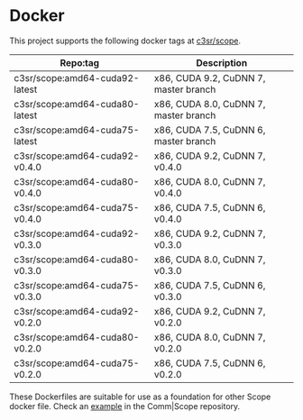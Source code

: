 # Docker

This project supports the following docker tags at [c3sr/scope](https://cloud.docker.com/u/c3sr/repository/docker/c3sr/scope).

| Repo:tag | Description |
|-|-|
| c3sr/scope:amd64-cuda92-latest | x86, CUDA 9.2, CuDNN 7, master branch |
| c3sr/scope:amd64-cuda80-latest | x86, CUDA 8.0, CuDNN 7, master branch |
| c3sr/scope:amd64-cuda75-latest | x86, CUDA 7.5, CuDNN 6, master branch |
| c3sr/scope:amd64-cuda92-v0.4.0 | x86, CUDA 9.2, CuDNN 7, v0.4.0 |
| c3sr/scope:amd64-cuda80-v0.4.0 | x86, CUDA 8.0, CuDNN 7, v0.4.0 |
| c3sr/scope:amd64-cuda75-v0.4.0 | x86, CUDA 7.5, CuDNN 6, v0.4.0 |
| c3sr/scope:amd64-cuda92-v0.3.0 | x86, CUDA 9.2, CuDNN 7, v0.3.0 |
| c3sr/scope:amd64-cuda80-v0.3.0 | x86, CUDA 8.0, CuDNN 7, v0.3.0 |
| c3sr/scope:amd64-cuda75-v0.3.0 | x86, CUDA 7.5, CuDNN 6, v0.3.0 |
| c3sr/scope:amd64-cuda92-v0.2.0 | x86, CUDA 9.2, CuDNN 7, v0.2.0 |
| c3sr/scope:amd64-cuda80-v0.2.0 | x86, CUDA 8.0, CuDNN 7, v0.2.0 |
| c3sr/scope:amd64-cuda75-v0.2.0 | x86, CUDA 7.5, CuDNN 6, v0.2.0 |

These Dockerfiles are suitable for use as a foundation for other Scope docker file.
Check an [example](https://github.com/c3sr/comm_scope/blob/master/amd64.cuda92.Dockerfile) in the Comm|Scope repository.